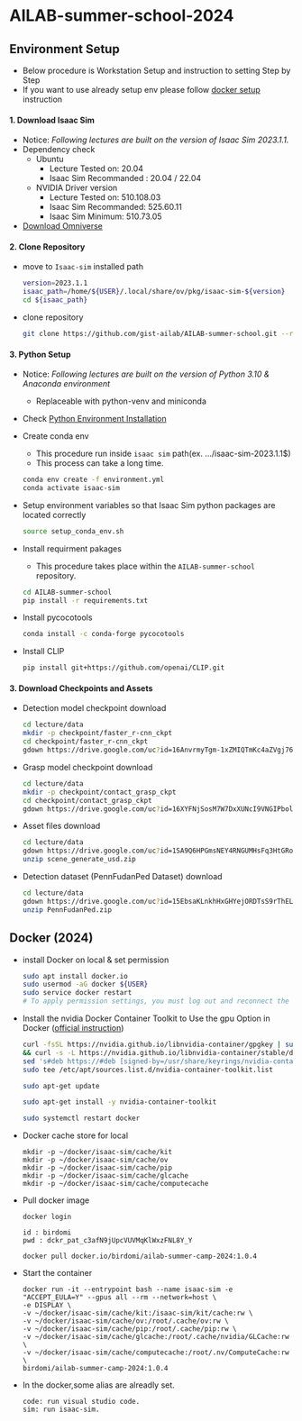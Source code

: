 # AILAB-summer-school-2024

## Environment Setup

 - Below procedure is Workstation Setup and instruction to setting Step by Step
 - If you want to use already setup env please follow [docker setup](#docker-2024) instruction

#### 1. Download Isaac Sim
 - Notice: *Following lectures are built on the version of Isaac Sim 2023.1.1.*
 - Dependency check
    - Ubuntu
      - Lecture Tested on: 20.04
      - Isaac Sim Recommanded : 20.04 / 22.04
    - NVIDIA Driver version
      - Lecture Tested on: 510.108.03
      - Isaac Sim Recommanded: 525.60.11
      - Isaac Sim Minimum: 510.73.05
 - [Download Omniverse](https://developer.nvidia.com/isaac-sim)
 

#### 2. Clone Repository
- move to `Isaac-sim` installed path

   ```Bash
   version=2023.1.1
   isaac_path=/home/${USER}/.local/share/ov/pkg/isaac-sim-${version}
   cd ${isaac_path}
   ```

- clone repository
  
   ```Bash
   git clone https://github.com/gist-ailab/AILAB-summer-school.git --recurse-submodules --remote-submodules
   ```

#### 3. Python Setup
 - Notice: *Following lectures are built on the version of Python 3.10 & Anaconda environment*
    - Replaceable with python-venv and miniconda
 - Check [Python Environment Installation](https://docs.omniverse.nvidia.com/app_isaacsim/app_isaacsim/install_python.html#advanced-running-with-anaconda)
 
 - Create conda env
    - This procedure run inside `isaac sim` path(ex. .../isaac-sim-2023.1.1$)
    - This process can take a long time.
   ```Bash
   conda env create -f environment.yml 
   conda activate isaac-sim
   ```

- Setup environment variables so that Isaac Sim python packages are located correctly
   ```Bash
   source setup_conda_env.sh
   ```

 - Install requirment pakages
    - This procedure takes place within the `AILAB-summer-school` repository.
   ```Bash
   cd AILAB-summer-school
   pip install -r requirements.txt
   ```

 - Install pycocotools
   ```Bash
   conda install -c conda-forge pycocotools
   ```

 - Install CLIP
   ```Bash
   pip install git+https://github.com/openai/CLIP.git
   ```

#### 3. Download Checkpoints and Assets

 - Detection model checkpoint download
   ```Bash
   cd lecture/data
   mkdir -p checkpoint/faster_r-cnn_ckpt
   cd checkpoint/faster_r-cnn_ckpt
   gdown https://drive.google.com/uc?id=16AnvrmyTgm-1xZMIQTmKc4aZVgj76OXt
   ```
   
 - Grasp model checkpoint download
   ```Bash
   cd lecture/data
   mkdir -p checkpoint/contact_grasp_ckpt
   cd checkpoint/contact_grasp_ckpt
   gdown https://drive.google.com/uc?id=16XYFNjSosM7W7DxXUNcI9VNGIPbol6tY
   ```

 - Asset files download
   ```Bash
   cd lecture/data
   gdown https://drive.google.com/uc?id=1SA9Q6HPGmsNEY4RNGUMHsFq3HtGRoP_1
   unzip scene_generate_usd.zip
   ```

 - Detection dataset (PennFudanPed Dataset) download
   ```Bash
   cd lecture/data
   gdown https://drive.google.com/uc?id=15EbsaKLnkhHxGHYejORDTsS9rThELJMR
   unzip PennFudanPed.zip
   ```

## Docker (2024)
 - install Docker on local & set permission
   ``` Bash
   sudo apt install docker.io
   sudo usermod -aG docker ${USER}
   sudo service docker restart
   # To apply permission settings, you must log out and reconnect the logged-in session.
   ```

 - Install the nvidia Docker Container Toolkit to Use the gpu Option in Docker ([official instruction](https://docs.nvidia.com/datacenter/cloud-native/container-toolkit/latest/install-guide.html))
   ``` bash
   curl -fsSL https://nvidia.github.io/libnvidia-container/gpgkey | sudo gpg --dearmor -o /usr/share/keyrings/nvidia-container-toolkit-keyring.gpg \
   && curl -s -L https://nvidia.github.io/libnvidia-container/stable/deb/nvidia-container-toolkit.list | \
   sed 's#deb https://#deb [signed-by=/usr/share/keyrings/nvidia-container-toolkit-keyring.gpg] https://#g' | \
   sudo tee /etc/apt/sources.list.d/nvidia-container-toolkit.list
   ```
   ``` bash
   sudo apt-get update
   ```
   ``` bash
   sudo apt-get install -y nvidia-container-toolkit
   ```
   ``` bash
   sudo systemctl restart docker
   ```

 - Docker cache store for local
   ```
   mkdir -p ~/docker/isaac-sim/cache/kit
   mkdir -p ~/docker/isaac-sim/cache/ov
   mkdir -p ~/docker/isaac-sim/cache/pip
   mkdir -p ~/docker/isaac-sim/cache/glcache
   mkdir -p ~/docker/isaac-sim/cache/computecache
   ```
  
 - Pull docker image
   ``` Docker
   docker login
   
   id : birdomi
   pwd : dckr_pat_c3afN9jUpcVUVMqKlWxzFNL8Y_Y
   ```
   ``` Docker
   docker pull docker.io/birdomi/ailab-summer-camp-2024:1.0.4
   ```
   
 - Start the container
   ``` Docker
   docker run -it --entrypoint bash --name isaac-sim -e "ACCEPT_EULA=Y" --gpus all --rm --network=host \
   -e DISPLAY \
   -v ~/docker/isaac-sim/cache/kit:/isaac-sim/kit/cache:rw \
   -v ~/docker/isaac-sim/cache/ov:/root/.cache/ov:rw \
   -v ~/docker/isaac-sim/cache/pip:/root/.cache/pip:rw \
   -v ~/docker/isaac-sim/cache/glcache:/root/.cache/nvidia/GLCache:rw \
   -v ~/docker/isaac-sim/cache/computecache:/root/.nv/ComputeCache:rw \
   birdomi/ailab-summer-camp-2024:1.0.4
   ```

 - In the docker,some alias are alreadly set.
   ``` Docker
   code: run visual studio code.
   sim: run isaac-sim.
   ```
